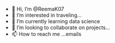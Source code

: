 - 👋 Hi, I’m @ReemaK07
- 👀 I’m interested in traveling...
- 🌱 I’m currently learning data science
- 💞️ I’m looking to collaborate on projects...
- 📫 How to reach me ...emails

<!---
ReemaK07/ReemaK07 is a ✨ special ✨ repository because its `README.md` (this file) appears on your GitHub profile.
You can click the Preview link to take a look at your changes.
--->
